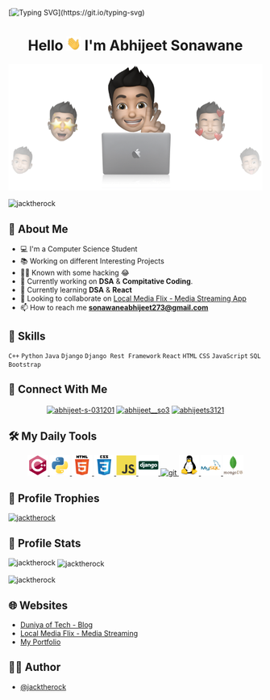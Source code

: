 [![Typing SVG](https://readme-typing-svg.herokuapp.com?color=1A93F7&size=25&center=true&width=600&lines=Hello+Folks+!+Welcome+To+My+Repository+!)](https://git.io/typing-svg)

<h1 align="center">Hello <img src="https://github.com/ankitwarbhe/ankitwarbhe/blob/master/Hi.gif" width="29px"> I'm Abhijeet Sonawane</h1>

<p align="center"><img src="https://raw.githubusercontent.com/KevinPatel04/KevinPatel04/master/cover-thompson.png"></p>

<p align="left"> <img src="https://komarev.com/ghpvc/?username=jacktherock&label=Profile%20views&color=0e75b6&style=flat" alt="jacktherock" /> </p>



## 🚀 About Me

- 💻 I'm a Computer Science Student
- 📚 Working on different Interesting Projects 
- 👨‍💻 Known with some hacking 😂
- 🔭 Currently working on **DSA** & **Compitative Coding**.
- 🌱 Currently learning **DSA** & **React**
- 👯 Looking to collaborate on [Local Media Flix - Media Streaming App](https://github.com/jacktherock/Local-Media-Flix.git)
- 📫 How to reach me **sonawaneabhijeet273@gmail.com**



## 🧰 Skills

`C++`
`Python`
`Java`
`Django`
`Django Rest Framework`
`React`
`HTML`
`CSS`
`JavaScript`
`SQL`
`Bootstrap`



## 📧 Connect With Me

<p align="center">
<a href="https://www.linkedin.com/in/abhijeets031201/" target="blank"><img align="center" src="https://raw.githubusercontent.com/rahuldkjain/github-profile-readme-generator/master/src/images/icons/Social/linked-in-alt.svg" alt="abhijeet-s-031201" height="30" width="40" /></a>    
<a href="https://www.instagram.com/abhijeet__so3/" target="blank"><img align="center" src="https://raw.githubusercontent.com/rahuldkjain/github-profile-readme-generator/master/src/images/icons/Social/instagram.svg" alt="abhijeet__so3" height="30" width="40" /></a>    
<a href="https://www.hackerrank.com/abhijeets3121" target="blank"><img align="center" src="https://raw.githubusercontent.com/rahuldkjain/github-profile-readme-generator/master/src/images/icons/Social/hackerrank.svg" alt="abhijeets3121" height="30" width="40" /></a>
</p>



## 🛠 My Daily Tools

<p align="center">
<a href="https://www.w3schools.com/cpp/" target="_blank"> <img src="https://raw.githubusercontent.com/devicons/devicon/master/icons/cplusplus/cplusplus-original.svg" alt="cplusplus" width="40" height="40"/> </a>    
<a href="https://www.python.org" target="_blank"> <img src="https://raw.githubusercontent.com/devicons/devicon/master/icons/python/python-original.svg" alt="python" width="40" height="40"/> </a>    
<a href="https://www.w3.org/html/" target="_blank"> <img src="https://raw.githubusercontent.com/devicons/devicon/master/icons/html5/html5-original-wordmark.svg" alt="html5" width="40" height="40"/> </a>    
<a href="https://www.w3schools.com/css/" target="_blank"> <img src="https://raw.githubusercontent.com/devicons/devicon/master/icons/css3/css3-original-wordmark.svg" alt="css3" width="40" height="40"/> </a>    
<a href="https://developer.mozilla.org/en-US/docs/Web/JavaScript" target="_blank"> <img src="https://raw.githubusercontent.com/devicons/devicon/master/icons/javascript/javascript-original.svg" alt="javascript" width="40" height="40"/> </a> 
<a href="https://www.djangoproject.com/" target="_blank"> <img src="https://raw.githubusercontent.com/devicons/devicon/master/icons/django/django-original.svg" alt="django" width="40" height="40"/> </a>    
<a href="https://git-scm.com/" target="_blank"> <img src="https://www.vectorlogo.zone/logos/git-scm/git-scm-icon.svg" alt="git" width="40" height="40"/> </a> 
<a href="https://www.linux.org/" target="_blank"> <img src="https://raw.githubusercontent.com/devicons/devicon/master/icons/linux/linux-original.svg" alt="linux" width="40" height="40"/> </a>    
<a href="https://www.mysql.com/" target="_blank"> <img src="https://raw.githubusercontent.com/devicons/devicon/master/icons/mysql/mysql-original-wordmark.svg" alt="mysql" width="40" height="40"/> </a>    
<a href="https://www.mongodb.com/" target="_blank"> <img src="https://raw.githubusercontent.com/devicons/devicon/master/icons/mongodb/mongodb-original-wordmark.svg" alt="mongodb" width="40" height="40"/> </a> 
</p>



## 📝 Profile Trophies

<p align="left">
<a href="https://github.com/ryo-ma/github-profile-trophy"><img src="https://github-profile-trophy.vercel.app/?username=jacktherock" alt="jacktherock" /></a>
</p>



## 📝 Profile Stats

<p><img align="left" src="https://github-readme-stats.vercel.app/api/top-langs?username=jacktherock&show_icons=true&locale=en&layout=compact" alt="jacktherock" /></p>
<p>&nbsp;<img align="center" src="https://github-readme-stats.vercel.app/api?username=jacktherock&show_icons=true&locale=en" alt="jacktherock" /></p>
<p><img align="center" src="https://github-readme-streak-stats.herokuapp.com/?user=jacktherock&" alt="jacktherock" /></p>

  
  
## 🌐 Websites

 - [Duniya of Tech - Blog](https://duniyaoftechblogs.blogspot.com/)
 - [Local Media Flix - Media Streaming](https://localmediaflix.herokuapp.com/)
 - [My Portfolio](https://detailportfolio.herokuapp.com/)


  
## 🙋‍♂️ Author

- [@jacktherock](https://www.github.com/jacktherock)

  
